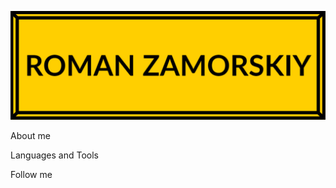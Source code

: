 [![Header](https://github.com/stopitjoe/stopitjoe/blob/main/assets/My%20project-1.png)](https://github.com/stopitjoe)

About me

Languages and Tools

Follow me